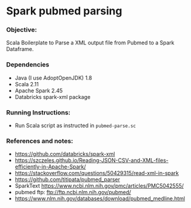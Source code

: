 # Spark pubmed parsing

### Objective: 
Scala Boilerplate to Parse a XML output file from Pubmed to a Spark Dataframe.

### Dependencies
- Java (I use AdoptOpenJDK) 1.8
- Scala 2.11
- Apache Spark 2.45
- Databricks spark-xml package

### Running Instructions:
- Run Scala script as instructed in `pubmed-parse.sc`

### References and notes:
- https://github.com/databricks/spark-xml
- https://szczeles.github.io/Reading-JSON-CSV-and-XML-files-efficiently-in-Apache-Spark/
- https://stackoverflow.com/questions/50429315/read-xml-in-spark
- https://github.com/titipata/pubmed_parser
- SparkText https://www.ncbi.nlm.nih.gov/pmc/articles/PMC5042555/ 
- pubmed ftp: ftp://ftp.ncbi.nlm.nih.gov/pubmed/
- https://www.nlm.nih.gov/databases/download/pubmed_medline.html 
